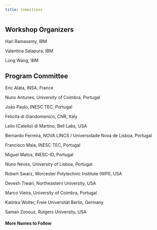 ```yaml
---
title: Committees
---
```


## Workshop Organizers

Hari Ramasamy, IBM

Valentina Salapura, IBM

Long Wang, IBM


## Program Committee

Eric Alata, INSA, France 

Nuno Antunes, University of Coimbra, Portugal

João Paulo, INESC TEC, Portugal

Felicita di Giandomenico, CNR, Italy

Lelio (Catello) di Martino, Bell Labs, USA

Bernardo Ferreira, NOVA LINCS / Universidade Nova de Lisboa, Portugal

Francisco Maia, INESC TEC, Portugal

Miguel Matos, INESC-ID, Portugal

Nuno Neves, University of Lisboa, Portugal

Robert Swarz, Worcester Polytechnic Institute (WPI), USA

Devesh Tiwari, Northeastern University, USA

Marco Vieira, University of Coimbra, Portugal

Katinka Wolter, Freie Universität Berlin, Germany

Saman Zonouz, Rutgers University, USA


#### More Names to Follow

